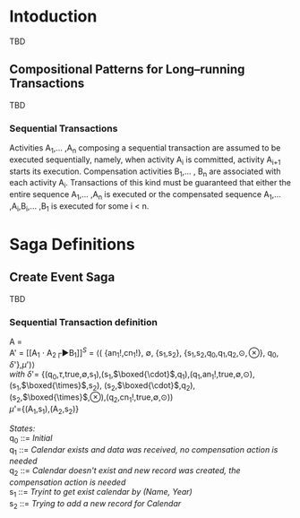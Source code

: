 # Intoduction

TBD

## Compositional Patterns for Long–running Transactions

TBD

### Sequential Transactions

Activities A<sub>1</sub>,... ,A<sub>n</sub> composing a sequential transaction are assumed 
to be executed sequentially, namely, when activity A<sub>i</sub> is committed, 
activity A<sub>i+1</sub> starts its execution. Compensation activities B<sub>1</sub>,... ,
B<sub>n</sub> are associated with each activity A<sub>i</sub>. Transactions of this kind must 
be guaranteed that either the entire sequence A<sub>1</sub>,... ,A<sub>n</sub> is executed or 
the compensated sequence A<sub>1</sub>,... ,A<sub>i</sub>,B<sub>i</sub>,... ,B<sub>1</sub> 
is executed for some i < n.

# Saga Definitions

## Create Event Saga

TBD

### Sequential Transaction definition

A = </br>
A' = [[A<sub>1</sub> $\cdot$ A<sub>2</sub>┌►B<sub>1</sub>]]<sup>_S_</sup> 
= $\langle$(
{an<sub>1</sub>!,cn<sub>1</sub>!},
$\emptyset$,
{s<sub>1</sub>,s<sub>2</sub>},
{s<sub>1</sub>,s<sub>2</sub>,q<sub>0</sub>,q<sub>1</sub>,q<sub>2</sub>,$\odot,\otimes$},
q<sub>0</sub>,
$\delta$'},$\mu$')$\rangle$ </br>
_with_ $\delta$'= {(q<sub>0</sub>,$\tau$,true,$\emptyset$,s<sub>1</sub>),(s<sub>1</sub>,$\boxed{\cdot}$,q<sub>1</sub>),(q<sub>1</sub>,an<sub>1</sub>!,true,$\emptyset$,$\odot$),(s<sub>1</sub>,$\boxed{\times}$,s<sub>2</sub>), (s<sub>2</sub>,$\boxed{\cdot}$,q<sub>2</sub>),(s<sub>2</sub>,$\boxed{\times}$,$\otimes$),(q<sub>2</sub>,cn<sub>1</sub>!,true,$\emptyset$,$\odot$))</br>
$\mu$'={(A<sub>1</sub>,s<sub>1</sub>),(A<sub>2</sub>,s<sub>2</sub>)}

_States:_</br>
q<sub>0</sub> ::= _Initial_</br>
q<sub>1</sub> ::= _Calendar exists and data was received, no compensation action is needed_</br>
q<sub>2</sub> ::= _Calendar doesn't exist and new record was created, the compensation action is needed_</br>
s<sub>1</sub> ::= _Tryint to get exist calendar by (Name, Year)_</br>
s<sub>2</sub> ::= _Trying to add a new record for Calendar_</br>
